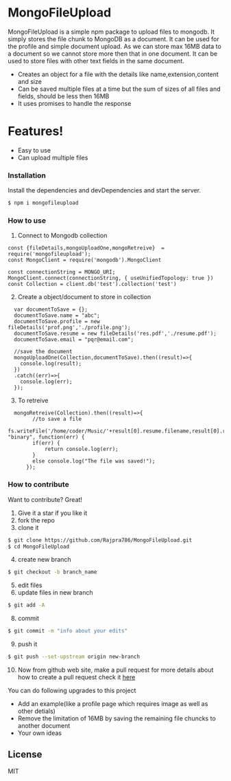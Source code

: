 # MongoFileUpload

MongoFileUpload is a simple npm package to upload files to mongodb. It simply stores the file chunk to MongoDB as a document. It can be used for the profile and simple document upload. As we can store max 16MB data to a document so we cannot store more then that in one document.  It can be used to store files with other text fields in the same document. 
  - Creates an object for a file with the details like name,extension,content and size 
  - Can be saved multiple files at a time but the sum of sizes of all files and fields, should be less then 16MB
  - It uses promises to handle the response

# Features!
  - Easy to use
  - Can upload multiple files

### Installation
Install the dependencies and devDependencies and start the server.

```sh
$ npm i mongofileupload
```

### How to use

1. Connect to Mongodb collection

```
const {fileDetails,mongoUploadOne,mongoRetreive}  = require('mongofileupload');
const MongoClient = require('mongodb').MongoClient

const connectionString = MONGO_URI;
MongoClient.connect(connectionString, { useUnifiedTopology: true })
const Collection = client.db('test').collection('test')

```

2. Create a object/document to store in collection

```
  var documentToSave = {};
  documentToSave.name = "abc";
  documentToSave.profile = new fileDetails('prof.png','./profile.png');
  documentToSave.resume = new fileDetails('res.pdf','./resume.pdf');
  documentToSave.email = "pqr@email.com";
  
  //save the document 
  mongoUploadOne(Collection,documentToSave).then((result)=>{
    console.log(result);
  })
  .catch((err)=>{
    console.log(err);
  });
```    

3. To retreive 

```
  mongoRetreive(Collection).then((result)=>{
        //to save a file 
      fs.writeFile('/home/coder/Music/'+result[0].resume.filename,result[0].resume.content, "binary", function(err) {
        if(err) {
            return console.log(err);
        }
        else console.log("The file was saved!");
      });
```

### How to contribute

Want to contribute? Great!
1. Give it a star if you like it
2. fork the repo
3. clone it

```sh
$ git clone https://github.com/Rajpra786/MongoFileUpload.git
$ cd MongoFileUpload
```

4. create new branch
```sh
$ git checkout -b branch_name
```
5. edit files
6. update files in new branch
```sh
$ git add -A
```
8. commit
```sh
$ git commit -m "info about your edits"
```
9. push it
```sh
$ git push --set-upstream origin new-branch
```
10. Now from github web site, make a pull request
for more details about how to create a pull request check it [here](https://www.digitalocean.com/community/tutorials/how-to-create-a-pull-request-on-github)

You can do following upgrades to this project
- Add an example(like a profile page which requires image as well as other detials)
- Remove the limitation of 16MB by saving the remaining file chuncks to another document
- Your own ideas



License
----

MIT


